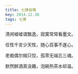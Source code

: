 ```yaml
---
title: 七律自嘲
key: 2014.12.30
tags: 七律
---
```


清闲嘘嘘谓飘逸，寂寞常常看墨文。

任性千言少天性，随心百事不遂心。

老痴偶尔揣只饺，孤零无端忘三魂。

默然醉酒真没趣，泡碗热茶水却温。

</br>


